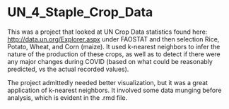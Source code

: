 # UN_4_Staple_Crop_Data

This was a project that looked at UN Crop Data statistics found here: http://data.un.org/Explorer.aspx under FAOSTAT and then selection Rice, Potato, Wheat, and Corn (maize). It used k-nearest neighbors to infer the nature of the production of these crops, as well as to detect if there were any major changes during COVID (based on what could be reasonably predicted, vs the actual recorded values).

The project admittedly needed better visualization, but it was a great application of k-nearest neighbors. It involved some data munging before analysis, which is evident in the .rmd file.
